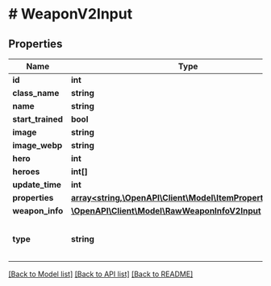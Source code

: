 # # WeaponV2Input

## Properties

Name | Type | Description | Notes
------------ | ------------- | ------------- | -------------
**id** | **int** |  |
**class_name** | **string** |  |
**name** | **string** |  |
**start_trained** | **bool** |  | [optional]
**image** | **string** |  | [optional]
**image_webp** | **string** |  | [optional]
**hero** | **int** |  | [optional]
**heroes** | **int[]** |  | [optional]
**update_time** | **int** |  | [optional]
**properties** | [**array<string,\OpenAPI\Client\Model\ItemPropertyV2Input>**](ItemPropertyV2Input.md) |  | [optional]
**weapon_info** | [**\OpenAPI\Client\Model\RawWeaponInfoV2Input**](RawWeaponInfoV2Input.md) |  | [optional]
**type** | **string** |  | [optional] [default to 'weapon']

[[Back to Model list]](../../README.md#models) [[Back to API list]](../../README.md#endpoints) [[Back to README]](../../README.md)
